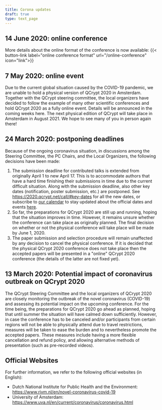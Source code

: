 ```yaml
---
title: Corona updates
draft: true
type: text_page
---
```


## 14 June 2020: online conference
More details about the online format of the conference is now available:
{{< button-link label="online conference format" url="/online-conference" icon="link">}}

## 7 May 2020: online event
Due to the current global situation caused by the COVID-19 pandemic, we are unable to hold a physical version of QCrypt 2020 in Amsterdam. Together with the QCrypt steering committee, the local organizers have decided to follow the example of many other scientific conferences and hold QCrypt 2020 as a fully online event. Details will be announced in the coming weeks here. The next physical edition of QCrypt will take place in Amsterdam in August 2021. We hope to see many of you in person again there!

## 24 March 2020: postponing deadlines
Because of the ongoing coronavirus situation, in discussions among the Steering Committee, the PC Chairs, and the Local Organizers, the following decisions have been made:

1. The submission deadline for contributed talks is extended from originally April 1 to new April 17. This is to accommodate authors that have a hard time finishing their submissions in time due to the current difficult situation. Along with the submission deadline, also other key dates (notification, poster submission, etc.) are postponed. See https://2020.qcrypt.net/call/#key-dates for all the new dates, or subscribe to <a href="/speakers/#google-calendar">our calendar</a> to stay updated about the official dates and events <a href="/speakers/#google-calendar">here</a>.
2. So far, the preparations for QCrypt 2020 are still up and running, hoping that the situation improves in time. However, it remains unsure whether the conference can take place as originally planned. The final decision on whether or not the physical conference will take place will be made by June 1, 2020.
3. The paper submission and selection procedure will remain unaffected by any decision to cancel the physical conference. If it is decided that the physical QCrypt 2020 conference does not take place then the accepted papers will be presented in a "online" QCrypt 2020 conference (the details of the latter are not fixed yet).

## 13 March 2020: Potential impact of coronavirus outbreak on QCrypt 2020
The QCrypt Steering Committee and the local organizers of QCrypt 2020 are closely monitoring the outbreak of the novel coronavirus (COVID-19) and assessing its potential impact on the upcoming conference. For the time being, the preparations for QCrypt 2020 go ahead as planned, hoping that until summer the situation will have calmed down sufficiently. However, in case the conference has to be canceled and/or participants from certain regions will not be able to physically attend due to travel restrictions, measures will be taken to ease the burden and to nevertheless promote the accepted papers. These measures include having a more flexible cancellation and refund policy, and allowing alternative methods of presentation (such as pre-recorded videos).

## Official Websites
For further information, we refer to the following official websites (in English):

* Dutch National Institute for Public Health and the Environment: https://www.rivm.nl/en/novel-coronavirus-covid-19
* University of Amsterdam: https://www.uva.nl/en/current/coronavirus/coronavirus.html
